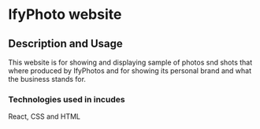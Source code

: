 # IfyPhoto website

## Description and Usage

This website is for showing and displaying sample of photos snd shots that where produced by IfyPhotos and for showing its personal brand and what the business stands for.

### Technologies used in incudes

React, CSS and HTML